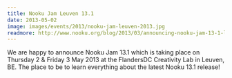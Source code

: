```yaml
---
title: Nooku Jam Leuven 13.1
date: 2013-05-02
image: images/events/2013/nooku-jam-leuven-2013.jpg
readmore: http://www.nooku.org/blog/2013/03/announcing-nooku-jam-13-1-leuven/
---
```


We are happy to announce Nooku Jam 13.1 which is taking place on Thursday 2 & Friday 3 May 2013 at the FlandersDC Creativity Lab in Leuven, BE. The place to be to learn everything about the latest Nooku 13.1 release!